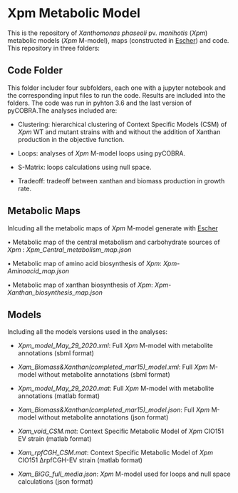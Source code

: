 # Xpm Metabolic Model
This is the repository of *Xanthomonas phaseoli* pv. *manihotis* (*Xpm*) metabolic models (*Xpm* M-model), maps (constructed in [Escher](https://escher.github.io/#/)) and code. This repository in three folders:

## Code Folder
This folder includer four subfolders, each one with a jupyter notebook and the corresponding input files to run the code. Results are included into the folders. The code was run in pyhton 3.6 and the last version of pyCOBRA.The analyses included are:

- Clustering: hierarchical clustering of Context Specific Models (CSM) of *Xpm* WT and mutant strains with and without the addition of Xanthan production in the objective function.

- Loops: analyses of *Xpm* M-model loops using pyCOBRA.

- S-Matrix: loops calculations using null space.

- Tradeoff: tradeoff between xanthan and biomass production in growth rate.

## Metabolic Maps
Inlcuding all the metabolic maps of *Xpm* M-model generate with [Escher](https://escher.github.io/#/)

•	Metabolic map of the central metabolism and carbohydrate sources of *Xpm* : *Xpm_Central_metabolism_map.json*

•	Metabolic map of amino acid biosynthesis of *Xpm*: *Xpm-Aminoacid_map.json*

•	Metabolic map of xanthan biosynthesis of *Xpm*: *Xpm-Xanthan_biosynthesis_map.json*

## Models
Including all the models versions used in the analyses:

- *Xpm_model_May_29_2020.xml*: Full *Xpm* M-model with metabolite annotations (sbml format)

- *Xam_Biomass&Xanthan(completed_mar15)_model.xml*: Full *Xpm* M-model without metabolite annotations (sbml format)

- *Xpm_model_May_29_2020.mat*: Full *Xpm* M-model with metabolite annotations (matlab format)

- *Xam_Biomass&Xanthan(completed_mar15)_model.json*: Full *Xpm* M-model without metabolite annotations (json format)

- *Xam_void_CSM.mat*: Context Specific Metabolic Model of *Xpm* CIO151 EV strain (matlab format)

- *Xam_rpfCGH_CSM.mat*: Context Specific Metabolic Model of *Xpm* CIO151 ΔrpfCGH-EV strain (matlab format)

- *Xam_BiGG_full_media.json*: *Xpm* M-model used for loops and null space calculations (json format)

